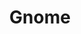 ---
title: "Gnome"
index:
  - gnome
permalink: /races/gnome/
excerpt: "It’s hard to make generalizations about humans, but your human character has these traits."
tags:
  - Race
  - Human
# header:
#   overlay_image: /assets/images/races/gnome/header.png
#   teaser: /assets/images/races/gnome/header.jpg
source: "Basic Rules"
---